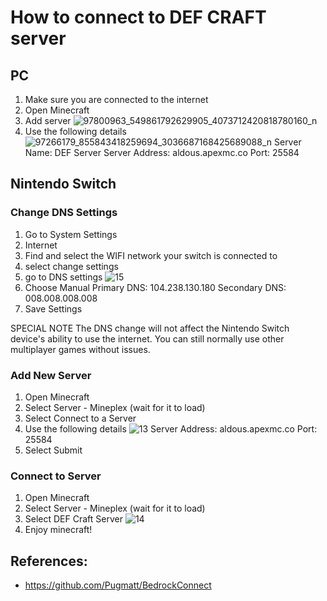 # How to connect to DEF CRAFT server

## PC

1. Make sure you are connected to the internet
2. Open Minecraft
3. Add server
![97800963_549861792629905_4073712420818780160_n](https://user-images.githubusercontent.com/9988006/81890131-c858ee00-95d7-11ea-86de-b50560af0f02.png)
4. Use the following details
![97266179_855843418259694_3036687168425689088_n](https://user-images.githubusercontent.com/9988006/81890256-24237700-95d8-11ea-9fc6-57b42ea6cc26.png)
Server Name: DEF Server
Server Address: aldous.apexmc.co
Port: 25584


## Nintendo Switch

### Change DNS Settings
1. Go to System Settings
2. Internet
3. Find and select the WIFI network your switch is connected to
4. select change settings
5. go to DNS settings
![15](https://user-images.githubusercontent.com/9988006/81891652-8e89e680-95db-11ea-981b-6f0df51c38c0.PNG)
6. Choose Manual
  Primary DNS: 104.238.130.180
  Secondary DNS: 008.008.008.008
7. Save Settings

SPECIAL NOTE 
  The DNS change will not affect the Nintendo Switch device's ability to use the internet. You can still normally use other multiplayer games without issues.

### Add New Server
1. Open Minecraft
2. Select Server - Mineplex (wait for it to load)
3. Select Connect to a Server
4. Use the following details
![13](https://user-images.githubusercontent.com/9988006/81891440-00adfb80-95db-11ea-8e89-8928e26e3d80.PNG)
  Server Address: aldous.apexmc.co
  Port: 25584
5. Select Submit

### Connect to Server

1. Open Minecraft
2. Select Server - Mineplex (wait for it to load)
3. Select DEF Craft Server
![14](https://user-images.githubusercontent.com/9988006/81891536-410d7980-95db-11ea-80d4-adc5f11f4b09.PNG)
4. Enjoy minecraft!

## References:

* https://github.com/Pugmatt/BedrockConnect
